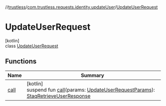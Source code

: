 //[trustless](../../../index.md)/[com.trustless.requests.identity.updateUser](../index.md)/[UpdateUserRequest](index.md)

# UpdateUserRequest

[kotlin]\
class [UpdateUserRequest](index.md)

## Functions

| Name | Summary |
|---|---|
| [call](call.md) | [kotlin]<br>suspend fun [call](call.md)(params: [UpdateUserRequestParams](../-update-user-request-params/index.md)): [StaqRetrieveUserResponse](../../com.trustless.requests.identity/-staq-retrieve-user-response/index.md) |
